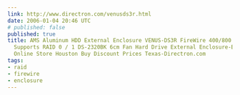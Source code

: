 ```yaml
---
link: http://www.directron.com/venusds3r.html
date: 2006-01-04 20:46 UTC
# published: false
published: true
title: AMS Aluminum HDD External Enclosure VENUS-DS3R FireWire 400/800 IEEE1394 Interface
  Supports RAID 0 / 1 DS-2320BK 6cm Fan Hard Drive External Enclosure-Best Computer
  Online Store Houston Buy Discount Prices Texas-Directron.com
tags:
- raid
- firewire
- enclosure
---
```



